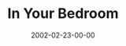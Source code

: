 ---
layout: message
category: message
series: "The Clue Phone Is Ringing"
title: "In Your Bedroom"
date: 2002-02-23-00-00
message_id: 293
---